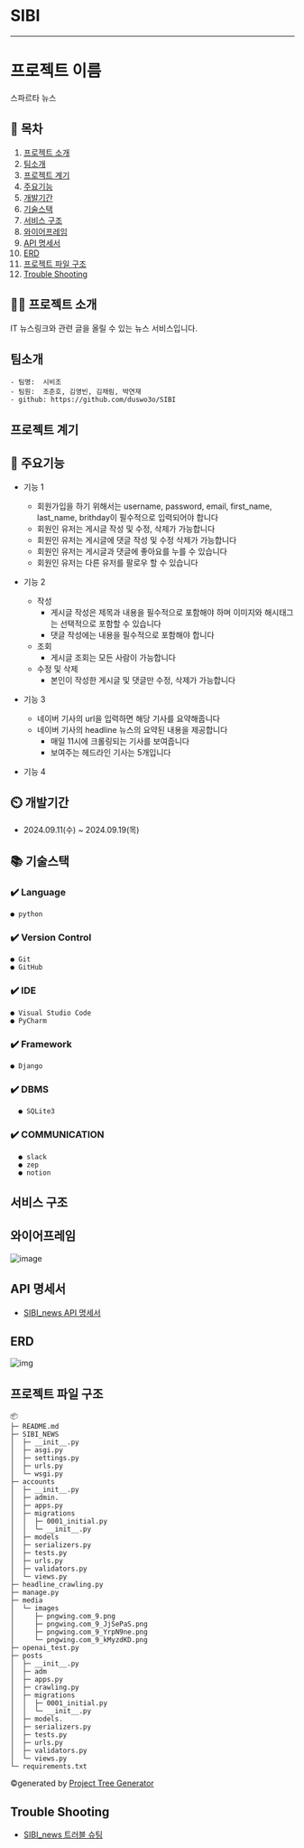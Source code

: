 # SIBI

---


# 프로젝트 이름
스파르타 뉴스

## 📖 목차
1. [프로젝트 소개](#프로젝트-소개)
2. [팀소개](#팀소개)
3. [프로젝트 계기](#프로젝트-계기)
4. [주요기능](#주요기능)
5. [개발기간](#개발기간)
6. [기술스택](#기술스택)
7. [서비스 구조](#서비스-구조)
8. [와이어프레임](#와이어프레임)
9. [API 명세서](#API-명세서)
10. [ERD](#ERD)
11. [프로젝트 파일 구조](#프로젝트-파일-구조)
12. [Trouble Shooting](#trouble-shooting)
    
## 👨‍🏫 프로젝트 소개
IT 뉴스링크와 관련 글을 올릴 수 있는 뉴스 서비스입니다.


## 팀소개
    - 팀명:  시비조
    - 팀원:  조준호, 김영빈, 김채림, 박연재
    - github: https://github.com/duswo3o/SIBI

## 프로젝트 계기


## 💜 주요기능

- 기능 1
  - 회원가입을 하기 위해서는 username, password, email, first_name, last_name, brithday이 필수적으로 입력되어야 합니다
  - 회원인 유저는 게시글 작성 및 수정, 삭제가 가능합니다
  - 회원인 유저는 게시글에 댓글 작성 및 수정 삭제가 가능합니다
  - 회원인 유저는 게시글과 댓글에 좋아요를 누를 수 있습니다
  - 회원인 유저는 다른 유저를 팔로우 할 수 있습니다

- 기능 2
  - 작성
    - 게시글 작성은 제목과 내용을 필수적으로 포함해야 하며 이미지와 해시태그는 선택적으로 포함할 수 있습니다
    - 댓글 작성에는 내용을 필수적으로 포함해야 합니다
  - 조회
    - 게시글 조회는 모든 사람이 가능합니다
  - 수정 및 삭제
    - 본인이 작성한 게시글 및 댓글만 수정, 삭제가 가능합니다

- 기능 3
  - 네이버 기사의 url을 입력하면 해당 기사를 요약해줍니다
  - 네이버 기사의 headline 뉴스의 요약된 내용을 제공합니다
    - 매일 11시에 크롤링되는 기사를 보여줍니다
    - 보여주는 헤드라인 기사는 5개입니다

- 기능 4


## ⏲️ 개발기간
- 2024.09.11(수) ~ 2024.09.19(목)

## 📚️ 기술스택

### ✔️ Language

    ● python

### ✔️ Version Control

    ● Git
    ● GitHub

### ✔️ IDE

    ● Visual Studio Code
    ● PyCharm

### ✔️ Framework

    ● Django


### ✔️  DBMS

      ● SQLite3

### ✔️ COMMUNICATION

      ● slack
      ● zep
      ● notion


## 서비스 구조



## 와이어프레임

![image](readme-img/wireframe.png)

## API 명세서

- [SIBI_news API 명세서](https://www.notion.so/teamsparta/8f9ba157cb8646d7a90c0d1827347c28?v=6d56ff1742c641789351681daa5daf0b&pvs=4)

## ERD

![img](readme-img/spartanews_erd.png)

## 프로젝트 파일 구조

```
📦 
├─ README.md
├─ SIBI_NEWS
│  ├─ __init__.py
│  ├─ asgi.py
│  ├─ settings.py
│  ├─ urls.py
│  └─ wsgi.py
├─ accounts
│  ├─ __init__.py
│  ├─ admin.
│  ├─ apps.py
│  ├─ migrations
│  │  ├─ 0001_initial.py
│  │  └─ __init__.py
│  ├─ models
│  ├─ serializers.py
│  ├─ tests.py
│  ├─ urls.py
│  ├─ validators.py
│  └─ views.py
├─ headline_crawling.py
├─ manage.py
├─ media
│  └─ images
│     ├─ pngwing.com_9.png
│     ├─ pngwing.com_9_JjSePaS.png
│     ├─ pngwing.com_9_YrpN9ne.png
│     └─ pngwing.com_9_kMyzdKD.png
├─ openai_test.py
├─ posts
│  ├─ __init__.py
│  ├─ adm
│  ├─ apps.py
│  ├─ crawling.py
│  ├─ migrations
│  │  ├─ 0001_initial.py
│  │  └─ __init__.py
│  ├─ models.
│  ├─ serializers.py
│  ├─ tests.py
│  ├─ urls.py
│  ├─ validators.py
│  └─ views.py
└─ requirements.txt
```
©generated by [Project Tree Generator](https://woochanleee.github.io/project-tree-generator)


## Trouble Shooting

- [SIBI_news 트러블 슈팅]([https://www.notion.so/teamsparta/8f9ba157cb8646d7a90c0d1827347c28?v=6d56ff1742c641789351681daa5daf0b&pvs=4](https://www.notion.so/teamsparta/4054f98bac9645ca90071a3a353c9a77?pvs=4))
